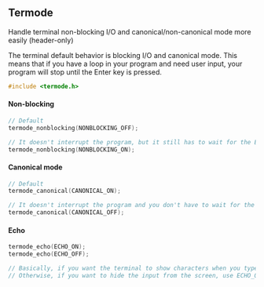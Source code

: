 ## Termode

Handle terminal non-blocking I/O and canonical/non-canonical mode more easily (header-only)

The terminal default behavior is blocking I/O and canonical mode. This means that if you have a loop in your program and need user input, your program will stop until the Enter key is pressed.

```c
#include <termode.h>
```
#### Non-blocking

```c 
// Default
termode_nonblocking(NONBLOCKING_OFF);

// It doesn't interrupt the program, but it still has to wait for the Enter key to process the input
termode_nonblocking(NONBLOCKING_ON);
```
#### Canonical mode

```c
// Default
termode_canonical(CANONICAL_ON);

// It doesn't interrupt the program and you don't have to wait for the Enter key to process the input
termode_canonical(CANONICAL_OFF);
```
#### Echo

```c
termode_echo(ECHO_ON);
termode_echo(ECHO_OFF); 

// Basically, if you want the terminal to show characters when you type, use ECHO_ON
// Otherwise, if you want to hide the input from the screen, use ECHO_OFF
```
